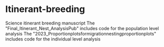 # Itinerant-breeding
Science itinerant breeding manuscript
The "Final_Itinerant_Nest_AnalysisPub" includes code for the population level analysis
The "2023_Proportionplotsformigrationnestingproportionplots" includes code for the individual level analysis
